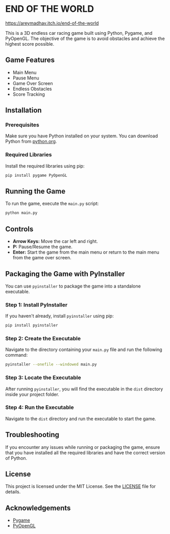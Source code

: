 # END OF THE WORLD

https://areymadhav.itch.io/end-of-the-world

This is a 3D endless car racing game built using Python, Pygame, and PyOpenGL. The objective of the game is to avoid obstacles and achieve the highest score possible.

## Game Features
- Main Menu
- Pause Menu
- Game Over Screen
- Endless Obstacles
- Score Tracking

## Installation

### Prerequisites

Make sure you have Python installed on your system. You can download Python from [python.org](https://www.python.org/).

### Required Libraries

Install the required libraries using pip:
```bash
pip install pygame PyOpenGL
```

## Running the Game

To run the game, execute the `main.py` script:
```bash
python main.py
```

## Controls

- **Arrow Keys:** Move the car left and right.
- **P:** Pause/Resume the game.
- **Enter:** Start the game from the main menu or return to the main menu from the game over screen.

## Packaging the Game with PyInstaller

You can use `pyinstaller` to package the game into a standalone executable.

### Step 1: Install PyInstaller

If you haven't already, install `pyinstaller` using pip:
```bash
pip install pyinstaller
```

### Step 2: Create the Executable

Navigate to the directory containing your `main.py` file and run the following command:
```bash
pyinstaller --onefile --windowed main.py
```

### Step 3: Locate the Executable

After running `pyinstaller`, you will find the executable in the `dist` directory inside your project folder.

### Step 4: Run the Executable

Navigate to the `dist` directory and run the executable to start the game.

## Troubleshooting

If you encounter any issues while running or packaging the game, ensure that you have installed all the required libraries and have the correct version of Python.

## License

This project is licensed under the MIT License. See the [LICENSE](LICENSE) file for details.

## Acknowledgements

- [Pygame](https://www.pygame.org/)
- [PyOpenGL](http://pyopengl.sourceforge.net/)
